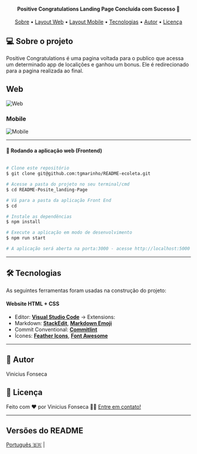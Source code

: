 <h4 align="center"> 
Positive Congratulations Landing Page  Concluída com Sucesso 🚀 
</h4>

<p align="center">
 <a href="#-sobre-o-projeto">Sobre</a> •
 <a href="#-Web">Layout Web</a> • 
 <a href="#-Mobile">Layout Mobile</a> • 
 <a href="#-tecnologias">Tecnologias</a> • 
 <a href="#-autor">Autor</a> • 
 <a href="#user-content--licença">Licença</a>
</p>


## 💻 Sobre o projeto

Positive Congratulations é uma pagina voltada para o publico que acessa um determinado app de localições e ganhou um bonus. Ele é redirecionado para a pagina realizada ao final.

## Web

 ![Web](https://user-images.githubusercontent.com/87347314/164589753-28076a29-d283-477f-a491-ac80319c339b.png)



### Mobile

![Mobile](https://user-images.githubusercontent.com/87347314/164589766-c4c6cce9-5984-4034-b73a-c4a1cdfec4a6.png)


---

#### 🧭 Rodando a aplicação web (Frontend)

```bash

# Clone este repositório
$ git clone git@github.com:tgmarinho/README-ecoleta.git

# Acesse a pasta do projeto no seu terminal/cmd
$ cd README-Posite_landing-Page

# Vá para a pasta da aplicação Front End
$ cd 

# Instale as dependências
$ npm install

# Execute a aplicação em modo de desenvolvimento
$ npm run start

# A aplicação será aberta na porta:3000 - acesse http://localhost:5000

```

---

## 🛠 Tecnologias

As seguintes ferramentas foram usadas na construção do projeto:

#### **Website**  HTML  +  CSS


-   Editor:  **[Visual Studio Code](https://code.visualstudio.com/)**  → Extensions:  
-   Markdown:  **[StackEdit](https://stackedit.io/)**,  **[Markdown Emoji](https://gist.github.com/rxaviers/7360908)**
-   Commit Conventional:  **[Commitlint](https://github.com/conventional-changelog/commitlint)**
-   Ícones:  **[Feather Icons](https://feathericons.com/)**,  **[Font Awesome](https://fontawesome.com/)**

---


## 🦸 Autor

Vinicius Fonseca

## 📝 Licença



Feito com ❤️ por Vinicius Fonseca 👋🏽 [Entre em contato!](https://www.linkedin.com/in/vinicius-f-39a73413b/)

---

##  Versões do README

[Português 🇧🇷](./README.md)  | 
